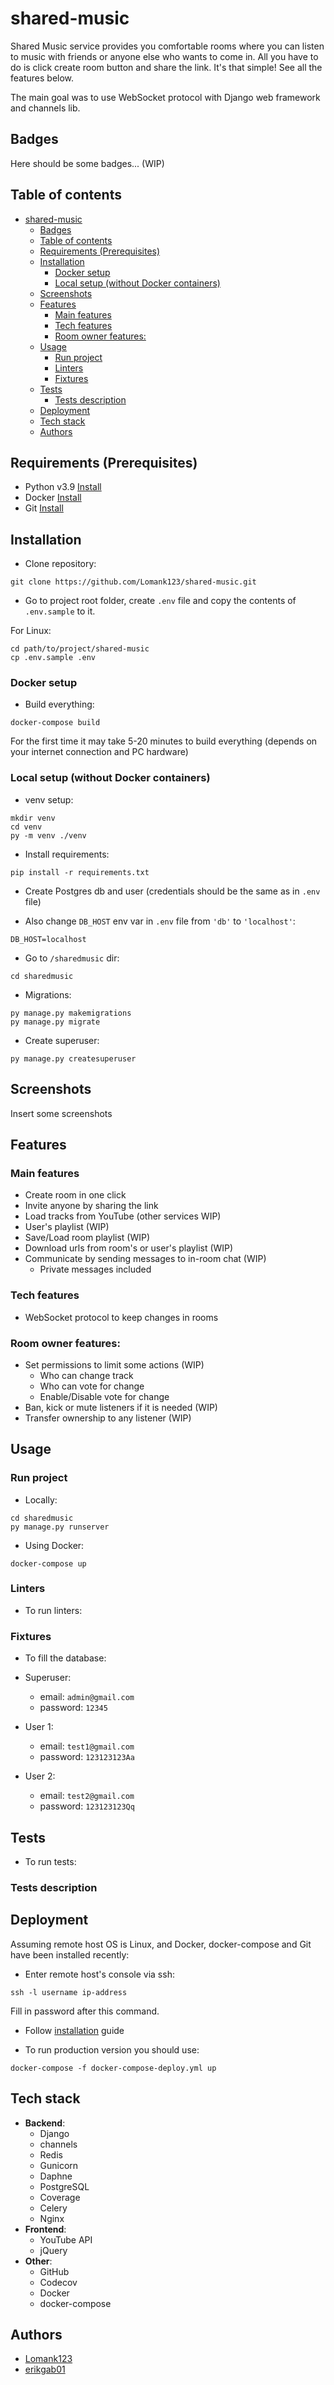 # shared-music
Shared Music service provides you comfortable rooms where you can listen to music with friends or anyone else who wants to come in. All you have to do is click create room button and share the link. It's that simple! See all the features below.

The main goal was to use WebSocket protocol with Django web framework and channels lib.

## Badges

Here should be some badges... (WIP)


## Table of contents

- [shared-music](#shared-music)
  - [Badges](#badges)
  - [Table of contents](#table-of-contents)
  - [Requirements (Prerequisites)](#requirements-prerequisites)
  - [Installation](#installation)
    - [Docker setup](#docker-setup)
    - [Local setup (without Docker containers)](#local-setup-without-docker-containers)
  - [Screenshots](#screenshots)
  - [Features](#features)
    - [Main features](#main-features)
    - [Tech features](#tech-features)
    - [Room owner features:](#room-owner-features)
  - [Usage](#usage)
    - [Run project](#run-project)
    - [Linters](#linters)
    - [Fixtures](#fixtures)
  - [Tests](#tests)
    - [Tests description](#tests-description)
  - [Deployment](#deployment)
  - [Tech stack](#tech-stack)
  - [Authors](#authors)


## Requirements (Prerequisites)

- Python v3.9 [Install](https://www.python.org/downloads/release/python-390/)
- Docker [Install](https://www.docker.com/products/docker-desktop)
- Git [Install](https://git-scm.com/book/en/v2/Getting-Started-Installing-Git)


## Installation

- Clone repository:
```
git clone https://github.com/Lomank123/shared-music.git
```

- Go to project root folder, create `.env` file and copy the contents of `.env.sample` to it.

For Linux:
```
cd path/to/project/shared-music
cp .env.sample .env
```

### Docker setup

- Build everything:
```
docker-compose build
``` 

For the first time it may take 5-20 minutes to build everything (depends on your internet connection and PC hardware)


### Local setup (without Docker containers)

- venv setup:
```
mkdir venv
cd venv
py -m venv ./venv
```

- Install requirements:
```
pip install -r requirements.txt
```

- Create Postgres db and user (credentials should be the same as in `.env` file)

- Also change `DB_HOST` env var in `.env` file from `'db'` to `'localhost'`:
```
DB_HOST=localhost
```

- Go to `/sharedmusic` dir:
```
cd sharedmusic
```

-  Migrations:
```
py manage.py makemigrations
py manage.py migrate
```

- Create superuser:
```
py manage.py createsuperuser
```


## Screenshots

Insert some screenshots


## Features

### Main features
- Create room in one click
- Invite anyone by sharing the link
- Load tracks from YouTube (other services WIP)
- User's playlist (WIP)
- Save/Load room playlist (WIP)
- Download urls from room's or user's playlist (WIP)
- Communicate by sending messages to in-room chat (WIP)
    - Private messages included

### Tech features
- WebSocket protocol to keep changes in rooms

### Room owner features:
- Set permissions to limit some actions (WIP)
    - Who can change track
    - Who can vote for change
    - Enable/Disable vote for change
- Ban, kick or mute listeners if it is needed (WIP)
- Transfer ownership to any listener (WIP)


## Usage

### Run project

- Locally:
```
cd sharedmusic
py manage.py runserver
```

- Using Docker:
```
docker-compose up
```

### Linters
- To run linters:

### Fixtures
- To fill the database:

- Superuser:
    - email: `admin@gmail.com`
    - password: `12345`
- User 1:
    - email: `test1@gmail.com`
    - password: `123123123Aa`
- User 2:
    - email: `test2@gmail.com`
    - password: `123123123Qq`


## Tests

- To run tests:


### Tests description


## Deployment

Assuming remote host OS is Linux, and Docker, docker-compose and Git have been installed recently:

- Enter remote host's console via ssh:
```
ssh -l username ip-address 
```
Fill in password after this command.

- Follow [installation](#installation) guide

- To run production version you should use:
```
docker-compose -f docker-compose-deploy.yml up
```


## Tech stack

- **Backend**:
    - Django
    - channels
    - Redis
    - Gunicorn
    - Daphne
    - PostgreSQL
    - Coverage
    - Celery
    - Nginx
- **Frontend**:
    - YouTube API
    - jQuery
- **Other**:
    - GitHub
    - Codecov
    - Docker
    - docker-compose


## Authors

- [Lomank123](https://github.com/Lomank123)
- [erikgab01](https://github.com/erikgab01)